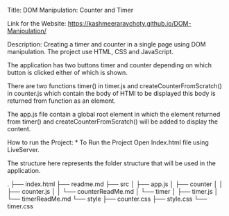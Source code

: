 Title: DOM Manipulation: Counter and Timer

Link for the Website:  https://kashmeeraraychoty.github.io/DOM-Manipulation/

Description: Creating a timer and counter in a single page using DOM manipulation. The project use HTML, CSS and JavaScript.

The application has two buttons timer and counter depending on which button is clicked either of which is shown.

There are two functions timer() in timer.js and createCounterFromScratch() in counter.js which contain the body of HTMl to be displayed this body is returned from function as an element.

The app.js file contain a global root element in which the element returned from timer() and createCounterFromScratch() will be added to display the content.

How to run the Project: * To Run the Project Open Index.html file using LiveServer.

The structure here represents the folder structure that will be used in the application.

.
├── index.html
├── readme.md
├── src
│   ├── app.js
│   ├── counter
│   │   ├── counter.js
│   │   └── counterReadMe.md
│   └── timer
│       ├── timer.js
│       └── timerReadMe.md
└── style
    ├── counter.css
    ├── style.css
    └── timer.css